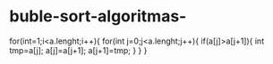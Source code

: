 # buble-sort-algoritmas-
for(int=1;i<a.lenght;i++){
for(int j=0;j<a.lenght;j++){
if(a[j]>a[j+1]){
int tmp=a[j];
a[j]=a[j+1];
a[j+1]=tmp;
}
}
}
